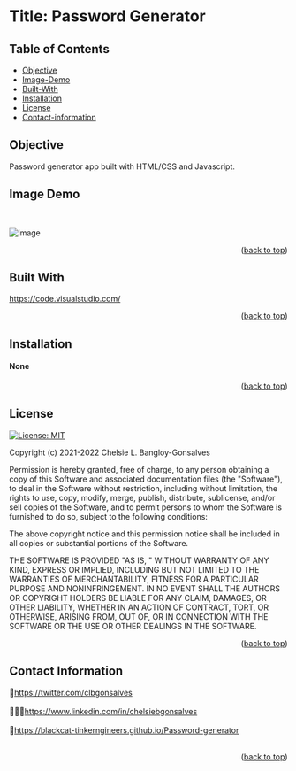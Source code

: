 <div id="top"></div>

# Title: Password Generator


## Table of Contents

* [Objective](#Objective)
* [Image-Demo](#Image-Demo)
* [Built-With](#Built-With)
* [Installation](#Installation)
* [License](#License)
* [Contact-information](#Contact-Information)


## Objective
  <p></p>

Password generator app built with HTML/CSS and Javascript. 


## Image Demo 

<br>

![image](https://user-images.githubusercontent.com/88634637/166089647-3d00b5ae-fadc-4baa-bfa9-12459e915a2b.png)



<div align="center"></div>


<p align="right">(<a href="#top">back to top</a>)</p>

## Built With

<a href="https://code.visualstudio.com/">https://code.visualstudio.com/</a>


<p align="right">(<a href="#top">back to top</a>)</p>



<!-- GETTING STARTED -->


## Installation

<h4>None</h4>


<p align="right">(<a href="#top">back to top</a>)</p>

<!-- LICENSE -->
## License
[![License: MIT](https://img.shields.io/badge/License-MIT-yellow.svg)](https://opensource.org/licenses/MIT)

Copyright (c) 2021-2022 Chelsie L. Bangloy-Gonsalves

Permission is hereby granted, free of charge, to any person obtaining
a copy of this Software and associated documentation files (the
"Software"), to deal in the Software without restriction, including
without limitation, the rights to use, copy, modify, merge, publish,
distribute, sublicense, and/or sell copies of the Software, and to
permit persons to whom the Software is furnished to do so, subject to
the following conditions:

The above copyright notice and this permission notice shall be
included in all copies or substantial portions of the Software.

THE SOFTWARE IS PROVIDED "AS IS, " WITHOUT WARRANTY OF ANY KIND,
EXPRESS OR IMPLIED, INCLUDING BUT NOT LIMITED TO THE WARRANTIES OF
MERCHANTABILITY, FITNESS FOR A PARTICULAR PURPOSE AND
NONINFRINGEMENT. IN NO EVENT SHALL THE AUTHORS OR COPYRIGHT HOLDERS BE
LIABLE FOR ANY CLAIM, DAMAGES, OR OTHER LIABILITY, WHETHER IN AN ACTION
OF CONTRACT, TORT, OR OTHERWISE, ARISING FROM, OUT OF, OR IN CONNECTION
WITH THE SOFTWARE OR THE USE OR OTHER DEALINGS IN THE SOFTWARE.

<p align="right">(<a href="#top">back to top</a>)</p>

<!-- CONTACT -->
## Contact Information

🐓<a href="https://twitter.com/clbgonsalves">https://twitter.com/clbgonsalves</a>
<br>
</br>
👩🏻‍💻<a href="https://www.linkedin.com/in/chelsiebgonsalves">https://www.linkedin.com/in/chelsiebgonsalves</a>
<br>
</br>
🧁<a href="https://blackcat-tinkerngineers.github.io/Password-generator">https://blackcat-tinkerngineers.github.io/Password-generator</a>
<br>
</br>
<p align="right">(<a href="#top">back to top</a>)</p>
